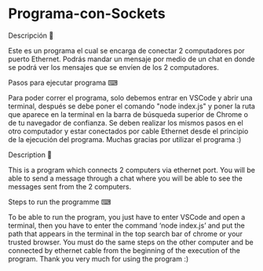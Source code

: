 # Programa-con-Sockets
Descripción 📝

Este es un programa el cual se encarga de conectar 2 computadores por puerto Ethernet. Podrás mandar un mensaje por medio de un chat en donde se podrá ver los mensajes que se envíen de los 2 computadores. 

Pasos para ejecutar programa ⌨

Para poder correr el programa, solo debemos entrar en VSCode y abrir una terminal, después se debe poner el comando "node index.js" y poner la ruta que aparece en la
terminal en la barra de búsqueda superior de Chrome o de tu navegador de confianza. Se deben realizar los mismos pasos en el otro computador y estar conectados por cable Ethernet desde el principio de la ejecución del programa. Muchas gracias por utilizar el programa :) 

Description 📝

This is a program which connects 2 computers via ethernet port. You will be able to send a message through a chat where you will be able to see the messages sent from the 2 computers. 

Steps to run the programme ⌨

To be able to run the program, you just have to enter VSCode and open a terminal, then you have to enter the command ‘node index.js’ and put the path that appears in the terminal in the top search bar of chrome or your trusted browser. You must do the same steps on the other computer and be connected by ethernet cable from the beginning of the execution of the program. Thank you very much for using the program :) 
